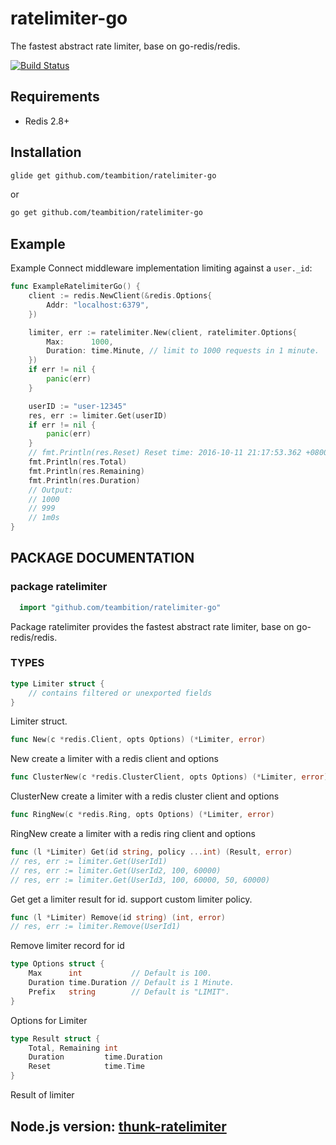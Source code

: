 ratelimiter-go
==========
The fastest abstract rate limiter, base on go-redis/redis.

[![Build Status][travis-image]][travis-url]

## Requirements

- Redis 2.8+

## Installation

```sh
glide get github.com/teambition/ratelimiter-go
```

or
```sh
go get github.com/teambition/ratelimiter-go
```

## Example

 Example Connect middleware implementation limiting against a `user._id`:

```go
func ExampleRatelimiterGo() {
	client := redis.NewClient(&redis.Options{
		Addr: "localhost:6379",
	})

	limiter, err := ratelimiter.New(client, ratelimiter.Options{
		Max:      1000,
		Duration: time.Minute, // limit to 1000 requests in 1 minute.
	})
	if err != nil {
		panic(err)
	}

	userID := "user-12345"
	res, err := limiter.Get(userID)
	if err != nil {
		panic(err)
	}
	// fmt.Println(res.Reset) Reset time: 2016-10-11 21:17:53.362 +0800 CST
	fmt.Println(res.Total)
	fmt.Println(res.Remaining)
	fmt.Println(res.Duration)
	// Output:
	// 1000
	// 999
	// 1m0s
}
```

## PACKAGE DOCUMENTATION

### package ratelimiter

```go
  import "github.com/teambition/ratelimiter-go"
```
Package ratelimiter provides the fastest abstract rate limiter, base on go-redis/redis.

### TYPES

```go
type Limiter struct {
    // contains filtered or unexported fields
}
```
Limiter struct.

```go
func New(c *redis.Client, opts Options) (*Limiter, error)
```
New create a limiter with a redis client and options

```go
func ClusterNew(c *redis.ClusterClient, opts Options) (*Limiter, error)
```
ClusterNew create a limiter with a redis cluster client and options

```go
func RingNew(c *redis.Ring, opts Options) (*Limiter, error)
```
RingNew create a limiter with a redis ring client and options


```go
func (l *Limiter) Get(id string, policy ...int) (Result, error)
// res, err := limiter.Get(UserId1)
// res, err := limiter.Get(UserId2, 100, 60000)
// res, err := limiter.Get(UserId3, 100, 60000, 50, 60000)
```
Get get a limiter result for id. support custom limiter policy.

```go
func (l *Limiter) Remove(id string) (int, error)
// res, err := limiter.Remove(UserId1)
```
Remove limiter record for id

```go
type Options struct {
    Max      int           // Default is 100.
    Duration time.Duration // Default is 1 Minute.
    Prefix   string        // Default is "LIMIT".
}
```
Options for Limiter

```go
type Result struct {
    Total, Remaining int
    Duration         time.Duration
    Reset            time.Time
}
```
Result of limiter

## Node.js version: [thunk-ratelimiter](https://github.com/thunks/thunk-ratelimiter)


[travis-url]: https://travis-ci.org/teambition/ratelimiter-go
[travis-image]: http://img.shields.io/travis/teambition/ratelimiter-go.svg
